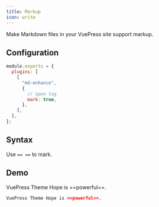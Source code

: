 ```yaml
---
title: Markup
icon: write
---
```


Make Markdown files in your VuePress site support markup.

<!-- more -->

## Configuration

```js {7}
module.exports = {
  plugins: [
    [
      "md-enhance",
      {
        // open tag
        mark: true,
      },
    ],
  ],
};
```

## Syntax

Use `== ==` to mark.

## Demo

VuePress Theme Hope is ==powerful==.

```md
VuePress Theme Hope is ==powerful==.
```

